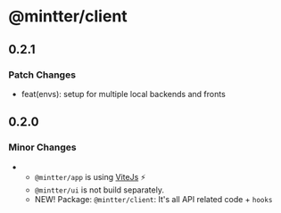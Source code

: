 # @mintter/client

## 0.2.1

### Patch Changes

- feat(envs): setup for multiple local backends and fronts

## 0.2.0

### Minor Changes

- - `@mintter/app` is using [ViteJs](https://vitejs.dev/) ⚡️
  - `@mintter/ui` is not build separately.
  - NEW! Package: `@mintter/client`: It's all API related code + `hooks`
